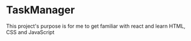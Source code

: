 # TaskManager
This project's purpose is for me to get familiar with react and learn HTML, CSS and JavaScript
